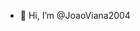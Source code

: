 - 👋 Hi, I’m @JoaoViana2004


<!---
JoaoViana2004/JoaoViana2004 is a ✨ special ✨ repository because its `README.md` (this file) appears on your GitHub profile.
You can click the Preview link to take a look at your changes.
--->
